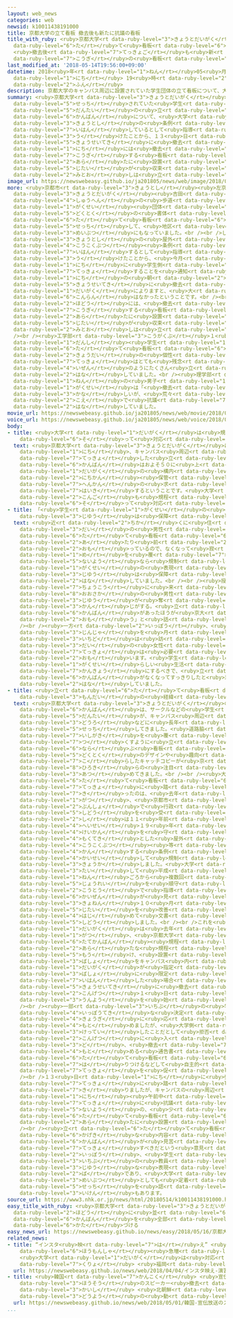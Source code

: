 ```yaml
---
layout: web_news
categories: web
newsid: k10011438191000
title: 京都大学の立て看板 撤去後も新たに抗議の看板
title_with_ruby: <ruby>京都大学<rt data-ruby-level="3">きょうとだいがく</rt></ruby>の<ruby>立<rt
  data-ruby-level="6">た</rt></ruby>て<ruby>看板<rt data-ruby-level="6">かんばん</rt></ruby>
  <ruby>撤去後<rt data-ruby-level="7">てっきょご</rt></ruby>も<ruby>新<rt data-ruby-level="2">あら</rt></ruby>たに<ruby>抗議<rt
  data-ruby-level="7">こうぎ</rt></ruby>の<ruby>看板<rt data-ruby-level="6">かんばん</rt></ruby>
last_modified_at: '2018-05-14T19:56:00+09:00'
datetime: 2018<ruby>年<rt data-ruby-level="1">ねん</rt></ruby>05<ruby>月<rt data-ruby-level="1">がつ</rt></ruby>14<ruby>日<rt
  data-ruby-level="1">にち</rt></ruby> 19<ruby>時<rt data-ruby-level="2">じ</rt></ruby>56<ruby>分<rt
  data-ruby-level="2">ふん</rt></ruby>
description: 京都大学のキャンパス周辺に設置されていた学生団体の立て看板について、大学は、京都市の条例に違反しているとして指導を受けたことから、１３日に強制的に撤去しました。しかし、１４日には撤去に抗議する看板が新たに設置され、事態が収束する見通しは立っていません。
summary: <ruby>京都大学<rt data-ruby-level="3">きょうとだいがく</rt></ruby>のキャンパス<ruby>周辺<rt data-ruby-level="4">しゅうへん</rt></ruby>に<ruby>設置<rt
  data-ruby-level="5">せっち</rt></ruby>されていた<ruby>学生<rt data-ruby-level="1">がくせい</rt></ruby><ruby>団体<rt
  data-ruby-level="5">だんたい</rt></ruby>の<ruby>立<rt data-ruby-level="6">た</rt></ruby>て<ruby>看板<rt
  data-ruby-level="6">かんばん</rt></ruby>について、<ruby>大学<rt data-ruby-level="1">だいがく</rt></ruby>は、<ruby>京都市<rt
  data-ruby-level="3">きょうとし</rt></ruby>の<ruby>条例<rt data-ruby-level="5">じょうれい</rt></ruby>に<ruby>違反<rt
  data-ruby-level="7">いはん</rt></ruby>しているとして<ruby>指導<rt data-ruby-level="5">しどう</rt></ruby>を<ruby>受<rt
  data-ruby-level="3">う</rt></ruby>けたことから、１３<ruby>日<rt data-ruby-level="1">にち</rt></ruby>に<ruby>強制的<rt
  data-ruby-level="5">きょうせいてき</rt></ruby>に<ruby>撤去<rt data-ruby-level="7">てっきょ</rt></ruby>しました。しかし、１４<ruby>日<rt
  data-ruby-level="1">にち</rt></ruby>には<ruby>撤去<rt data-ruby-level="7">てっきょ</rt></ruby>に<ruby>抗議<rt
  data-ruby-level="7">こうぎ</rt></ruby>する<ruby>看板<rt data-ruby-level="6">かんばん</rt></ruby>が<ruby>新<rt
  data-ruby-level="2">あら</rt></ruby>たに<ruby>設置<rt data-ruby-level="5">せっち</rt></ruby>され、<ruby>事態<rt
  data-ruby-level="5">じたい</rt></ruby>が<ruby>収束<rt data-ruby-level="6">しゅうそく</rt></ruby>する<ruby>見通<rt
  data-ruby-level="2">みとお</rt></ruby>しは<ruby>立<rt data-ruby-level="1">た</rt></ruby>っていません。
image_url: https://newswebeasy.github.io/ja201805/news/web/image/2018/05/14/K10011438191_1805142049_1805142104_01_03.jpg
more: <ruby>京都市<rt data-ruby-level="3">きょうとし</rt></ruby><ruby>左京区<rt data-ruby-level="3">さきょうく</rt></ruby>にある<ruby>京都大学<rt
  data-ruby-level="3">きょうとだいがく</rt></ruby><ruby>吉田<rt data-ruby-level="8">よしだ</rt></ruby>キャンパス<ruby>周辺<rt
  data-ruby-level="4">しゅうへん</rt></ruby>の<ruby>歩道<rt data-ruby-level="2">ほどう</rt></ruby>には、さまざまな<ruby>学生<rt
  data-ruby-level="1">がくせい</rt></ruby><ruby>団体<rt data-ruby-level="5">だんたい</rt></ruby>が<ruby>独特<rt
  data-ruby-level="5">どくとく</rt></ruby>の<ruby>書体<rt data-ruby-level="2">しょたい</rt></ruby>やデザインの<ruby>立<rt
  data-ruby-level="6">た</rt></ruby>て<ruby>看板<rt data-ruby-level="6">かんばん</rt></ruby>を<ruby>設置<rt
  data-ruby-level="5">せっち</rt></ruby>して、<ruby>地区<rt data-ruby-level="3">ちく</rt></ruby>の<ruby>名物<rt
  data-ruby-level="3">めいぶつ</rt></ruby>にもなっていました。<br /><br />しかし<ruby>大学<rt data-ruby-level="1">だいがく</rt></ruby>は、<ruby>京都市<rt
  data-ruby-level="3">きょうとし</rt></ruby>の<ruby>屋外<rt data-ruby-level="3">おくがい</rt></ruby><ruby>広告物<rt
  data-ruby-level="4">こうこくぶつ</rt></ruby><ruby>条例<rt data-ruby-level="5">じょうれい</rt></ruby>に<ruby>違反<rt
  data-ruby-level="7">いはん</rt></ruby>するとして<ruby>指導<rt data-ruby-level="5">しどう</rt></ruby>を<ruby>受<rt
  data-ruby-level="3">う</rt></ruby>けたことから、<ruby>今月<rt data-ruby-level="2">こんげつ</rt></ruby>１<ruby>日<rt
  data-ruby-level="1">にち</rt></ruby>に<ruby>学生側<rt data-ruby-level="4">がくせいがわ</rt></ruby>に<ruby>撤去<rt
  data-ruby-level="7">てっきょ</rt></ruby>することを<ruby>通知<rt data-ruby-level="2">つうち</rt></ruby>したうえで、１３<ruby>日<rt
  data-ruby-level="1">にち</rt></ruby>の<ruby>朝<rt data-ruby-level="2">あさ</rt></ruby>、<ruby>強制的<rt
  data-ruby-level="5">きょうせいてき</rt></ruby>に<ruby>撤去<rt data-ruby-level="7">てっきょ</rt></ruby>しました。<ruby>大学<rt
  data-ruby-level="1">だいがく</rt></ruby>によりますと、<ruby>大<rt data-ruby-level="1">おお</rt></ruby>きな<ruby>混乱<rt
  data-ruby-level="6">こんらん</rt></ruby>はなかったということです。<br /><br />しかし、１４<ruby>日<rt data-ruby-level="1">にち</rt></ruby>になると<ruby>歩道<rt
  data-ruby-level="2">ほどう</rt></ruby>には、<ruby>撤去<rt data-ruby-level="7">てっきょ</rt></ruby>に<ruby>抗議<rt
  data-ruby-level="7">こうぎ</rt></ruby>する<ruby>看板<rt data-ruby-level="6">かんばん</rt></ruby>が<ruby>新<rt
  data-ruby-level="2">あら</rt></ruby>たに<ruby>設置<rt data-ruby-level="5">せっち</rt></ruby>されていて、<ruby>事態<rt
  data-ruby-level="5">じたい</rt></ruby>が<ruby>収束<rt data-ruby-level="6">しゅうそく</rt></ruby>する<ruby>見通<rt
  data-ruby-level="2">みとお</rt></ruby>しは<ruby>立<rt data-ruby-level="1">た</rt></ruby>っていません。<br
  /><br /><ruby>工学部<rt data-ruby-level="3">こうがくぶ</rt></ruby>１<ruby>年<rt data-ruby-level="1">ねん</rt></ruby>の<ruby>男子<rt
  data-ruby-level="1">だんし</rt></ruby><ruby>学生<rt data-ruby-level="1">がくせい</rt></ruby>は「<ruby>立<rt
  data-ruby-level="6">た</rt></ruby>て<ruby>看板<rt data-ruby-level="6">かんばん</rt></ruby>は<ruby>京大<rt
  data-ruby-level="2">きょうだい</rt></ruby>の<ruby>個性<rt data-ruby-level="5">こせい</rt></ruby>なので<ruby>撤去<rt
  data-ruby-level="7">てっきょ</rt></ruby>はとても<ruby>残念<rt data-ruby-level="4">ざんねん</rt></ruby>。<ruby>以前<rt
  data-ruby-level="4">いぜん</rt></ruby>のようにたくさん<ruby>立<rt data-ruby-level="1">た</rt></ruby>ててほしい」と<ruby>話<rt
  data-ruby-level="2">はな</rt></ruby>していました。<br /><ruby>理学部<rt data-ruby-level="3">りがくぶ</rt></ruby>２<ruby>年<rt
  data-ruby-level="1">ねん</rt></ruby>の<ruby>男子<rt data-ruby-level="1">だんし</rt></ruby><ruby>学生<rt
  data-ruby-level="1">がくせい</rt></ruby>は「<ruby>撤去<rt data-ruby-level="7">てっきょ</rt></ruby>されてしまうのは<ruby>悲<rt
  data-ruby-level="3">かな</rt></ruby>しいが、<ruby>荒々<rt data-ruby-level="7">あらあら</rt></ruby>しい<ruby>声<rt
  data-ruby-level="2">こえ</rt></ruby>で<ruby>抗議<rt data-ruby-level="7">こうぎ</rt></ruby>するのはやめてほしい」と<ruby>話<rt
  data-ruby-level="2">はな</rt></ruby>していました。
movie_url: https://newswebeasy.github.io/ja201805/news/web/movie/2018/05/14/k10011438191_201805142048_201805142103.mp4
voice_url: https://newswebeasy.github.io/ja201805/news/web/voice/2018/05/14/k10011438191_201805142048_201805142103.mp3
body:
- title: <ruby>大学<rt data-ruby-level="1">だいがく</rt></ruby>は<ruby>規程<rt data-ruby-level="5">きてい</rt></ruby>に<ruby>沿<rt
    data-ruby-level="6">そ</rt></ruby>って<ruby>対応<rt data-ruby-level="5">たいおう</rt></ruby>
  text: <ruby>京都大学<rt data-ruby-level="3">きょうとだいがく</rt></ruby>によりますと、１３<ruby>日<rt
    data-ruby-level="1">にち</rt></ruby>、キャンパス<ruby>周辺<rt data-ruby-level="4">しゅうへん</rt></ruby>から<ruby>撤去<rt
    data-ruby-level="7">てっきょ</rt></ruby>した<ruby>立<rt data-ruby-level="6">た</rt></ruby>て<ruby>看板<rt
    data-ruby-level="6">かんばん</rt></ruby>はおよそ５０に<ruby>上<rt data-ruby-level="1">のぼ</rt></ruby>り、<ruby>大学<rt
    data-ruby-level="1">だいがく</rt></ruby>の<ruby>構内<rt data-ruby-level="5">こうない</rt></ruby>で３０<ruby>日間<rt
    data-ruby-level="2">にちかん</rt></ruby><ruby>保管<rt data-ruby-level="5">ほかん</rt></ruby>したあと<ruby>返還<rt
    data-ruby-level="7">へんかん</rt></ruby>の<ruby>求<rt data-ruby-level="4">もと</rt></ruby>めがなければ<ruby>廃棄<rt
    data-ruby-level="7">はいき</rt></ruby>するということです。<ruby>大学<rt data-ruby-level="1">だいがく</rt></ruby>は「<ruby>今後<rt
    data-ruby-level="2">こんご</rt></ruby>も<ruby>規程<rt data-ruby-level="5">きてい</rt></ruby>に<ruby>沿<rt
    data-ruby-level="6">そ</rt></ruby>って<ruby>対応<rt data-ruby-level="5">たいおう</rt></ruby>していく」としています。
- title: 「<ruby>学生<rt data-ruby-level="1">がくせい</rt></ruby>の<ruby>表現<rt data-ruby-level="5">ひょうげん</rt></ruby>する<ruby>自由<rt
    data-ruby-level="3">じゆう</rt></ruby>は<ruby>保障<rt data-ruby-level="6">ほしょう</rt></ruby>を」
  text: <ruby>近<rt data-ruby-level="2">ちか</rt></ruby>くに<ruby>住<rt data-ruby-level="3">す</rt></ruby>む７０<ruby>代<rt
    data-ruby-level="3">だい</rt></ruby>の<ruby>男性<rt data-ruby-level="5">だんせい</rt></ruby>は「<ruby>立<rt
    data-ruby-level="6">た</rt></ruby>て<ruby>看板<rt data-ruby-level="6">かんばん</rt></ruby>はあって<ruby>当<rt
    data-ruby-level="2">あ</rt></ruby>たり<ruby>前<rt data-ruby-level="2">まえ</rt></ruby>だと<ruby>思<rt
    data-ruby-level="2">おも</rt></ruby>っているので、なくなって<ruby>寂<rt data-ruby-level="7">さび</rt></ruby>しい。<ruby>目<rt
    data-ruby-level="1">め</rt></ruby>を<ruby>覆<rt data-ruby-level="7">おお</rt></ruby>いたくなるような<ruby>内容<rt
    data-ruby-level="5">ないよう</rt></ruby>なら<ruby>規制<rt data-ruby-level="5">きせい</rt></ruby>すべきだが、<ruby>学生<rt
    data-ruby-level="1">がくせい</rt></ruby>の<ruby>表現<rt data-ruby-level="5">ひょうげん</rt></ruby>する<ruby>自由<rt
    data-ruby-level="3">じゆう</rt></ruby>は<ruby>保障<rt data-ruby-level="6">ほしょう</rt></ruby>してやりたい」と<ruby>話<rt
    data-ruby-level="2">はな</rt></ruby>していました。<br /><br /><ruby>授業<rt data-ruby-level="5">じゅぎょう</rt></ruby>の<ruby>聴講<rt
    data-ruby-level="7">ちょうこう</rt></ruby>に<ruby>来<rt data-ruby-level="2">き</rt></ruby>た<ruby>大阪<rt
    data-ruby-level="8">おおさか</rt></ruby>の<ruby>男性<rt data-ruby-level="5">だんせい</rt></ruby>は「<ruby>自由<rt
    data-ruby-level="3">じゆう</rt></ruby>が<ruby>奪<rt data-ruby-level="7">うば</rt></ruby>われている<ruby>感<rt
    data-ruby-level="3">かん</rt></ruby>じがする。<ruby>立<rt data-ruby-level="6">た</rt></ruby>て<ruby>看板<rt
    data-ruby-level="6">かんばん</rt></ruby>があったほうが<ruby>京大<rt data-ruby-level="2">きょうだい</rt></ruby>らしいと<ruby>思<rt
    data-ruby-level="2">おも</rt></ruby>う」と<ruby>話<rt data-ruby-level="2">はな</rt></ruby>していました。<br
    /><br /><ruby>一方<rt data-ruby-level="2">いっぽう</rt></ruby>、<ruby>近<rt data-ruby-level="2">ちか</rt></ruby>くの<ruby>神社<rt
    data-ruby-level="3">じんじゃ</rt></ruby>を<ruby>月<rt data-ruby-level="1">つき</rt></ruby>に<ruby>一度<rt
    data-ruby-level="3">いちど</rt></ruby>は<ruby>訪<rt data-ruby-level="7">おとず</rt></ruby>れるという８０<ruby>代<rt
    data-ruby-level="3">だい</rt></ruby>の<ruby>女性<rt data-ruby-level="5">じょせい</rt></ruby>は「<ruby>撤去<rt
    data-ruby-level="7">てっきょ</rt></ruby>は<ruby>必要<rt data-ruby-level="4">ひつよう</rt></ruby>だと<ruby>思<rt
    data-ruby-level="2">おも</rt></ruby>います。<ruby>学生<rt data-ruby-level="1">がくせい</rt></ruby>は<ruby>学生<rt
    data-ruby-level="1">がくせい</rt></ruby>らしい<ruby>生活<rt data-ruby-level="2">せいかつ</rt></ruby>ができる<ruby>環境<rt
    data-ruby-level="7">かんきょう</rt></ruby>にするべきで、<ruby>立<rt data-ruby-level="6">た</rt></ruby>て<ruby>看板<rt
    data-ruby-level="6">かんばん</rt></ruby>がなくなってすっきりしたと<ruby>思<rt data-ruby-level="2">おも</rt></ruby>います」と<ruby>話<rt
    data-ruby-level="2">はな</rt></ruby>していました。
- title: <ruby>立<rt data-ruby-level="6">た</rt></ruby>て<ruby>看板<rt data-ruby-level="6">かんばん</rt></ruby><ruby>問題<rt
    data-ruby-level="3">もんだい</rt></ruby>の<ruby>経緯<rt data-ruby-level="7">けいい</rt></ruby>
  text: <ruby>京都大学<rt data-ruby-level="3">きょうとだいがく</rt></ruby>の<ruby>立<rt data-ruby-level="6">た</rt></ruby>て<ruby>看板<rt
    data-ruby-level="6">かんばん</rt></ruby>は、サークルなどの<ruby>学生<rt data-ruby-level="1">がくせい</rt></ruby><ruby>団体<rt
    data-ruby-level="5">だんたい</rt></ruby>が、キャンパス<ruby>周辺<rt data-ruby-level="4">しゅうへん</rt></ruby>の<ruby>道路<rt
    data-ruby-level="3">どうろ</rt></ruby>などに<ruby>長年<rt data-ruby-level="2">ながねん</rt></ruby>、<ruby>設置<rt
    data-ruby-level="5">せっち</rt></ruby>してきました。<ruby>道路脇<rt data-ruby-level="7">どうろわき</rt></ruby>の<ruby>石垣<rt
    data-ruby-level="7">いしがき</rt></ruby>を<ruby>覆<rt data-ruby-level="7">おお</rt></ruby>い<ruby>尽<rt
    data-ruby-level="7">つ</rt></ruby>くすように<ruby>立<rt data-ruby-level="6">た</rt></ruby>ち<ruby>並<rt
    data-ruby-level="6">なら</rt></ruby>ぶ<ruby>看板<rt data-ruby-level="6">かんばん</rt></ruby>の<ruby>独特<rt
    data-ruby-level="5">どくとく</rt></ruby>のデザインや<ruby>趣向<rt data-ruby-level="7">しゅこう</rt></ruby>を<ruby>凝<rt
    data-ruby-level="7">こ</rt></ruby>らしたキャッチコピーが<ruby>京<rt data-ruby-level="2">きょう</rt></ruby><ruby>大生<rt
    data-ruby-level="8">ひろき</rt></ruby>らの<ruby>注目<rt data-ruby-level="3">ちゅうもく</rt></ruby>を<ruby>集<rt
    data-ruby-level="3">あつ</rt></ruby>めてきました。<br /><br /><ruby>大学<rt data-ruby-level="1">だいがく</rt></ruby>が<ruby>立<rt
    data-ruby-level="6">た</rt></ruby>て<ruby>看板<rt data-ruby-level="6">かんばん</rt></ruby>の<ruby>撤去<rt
    data-ruby-level="7">てっきょ</rt></ruby>に<ruby>踏<rt data-ruby-level="7">ふ</rt></ruby>み<ruby>切<rt
    data-ruby-level="7">き</rt></ruby>ったのは、<ruby>去年<rt data-ruby-level="3">きょねん</rt></ruby>１０<ruby>月<rt
    data-ruby-level="1">がつ</rt></ruby>、<ruby>京都市<rt data-ruby-level="3">きょうとし</rt></ruby>から<ruby>文書<rt
    data-ruby-level="2">ぶんしょ</rt></ruby>で<ruby>行政<rt data-ruby-level="5">ぎょうせい</rt></ruby><ruby>指導<rt
    data-ruby-level="5">しどう</rt></ruby>を<ruby>受<rt data-ruby-level="3">う</rt></ruby>けたことがきっかけでした。<ruby>市<rt
    data-ruby-level="2">し</rt></ruby>は１１<ruby>年前<rt data-ruby-level="2">ねんまえ</rt></ruby>の<ruby>平成<rt
    data-ruby-level="4">へいせい</rt></ruby>１９<ruby>年<rt data-ruby-level="1">ねん</rt></ruby>、<ruby>景観<rt
    data-ruby-level="4">けいかん</rt></ruby>を<ruby>守<rt data-ruby-level="3">まも</rt></ruby>ることなどを<ruby>目的<rt
    data-ruby-level="4">もくてき</rt></ruby>とした<ruby>屋外<rt data-ruby-level="3">おくがい</rt></ruby><ruby>広告物<rt
    data-ruby-level="4">こうこくぶつ</rt></ruby><ruby>等<rt data-ruby-level="8">など</rt></ruby>に<ruby>関<rt
    data-ruby-level="4">かん</rt></ruby>する<ruby>条例<rt data-ruby-level="5">じょうれい</rt></ruby>を<ruby>改正<rt
    data-ruby-level="4">かいせい</rt></ruby>して<ruby>規制<rt data-ruby-level="5">きせい</rt></ruby>を<ruby>強化<rt
    data-ruby-level="3">きょうか</rt></ruby>しました。<ruby>大学<rt data-ruby-level="1">だいがく</rt></ruby>に<ruby>対<rt
    data-ruby-level="3">たい</rt></ruby>して<ruby>平成<rt data-ruby-level="4">へいせい</rt></ruby>２４<ruby>年<rt
    data-ruby-level="1">ねん</rt></ruby>ごろから<ruby>複数回<rt data-ruby-level="5">ふくすうかい</rt></ruby>「<ruby>条例<rt
    data-ruby-level="5">じょうれい</rt></ruby>を<ruby>順守<rt data-ruby-level="4">じゅんしゅ</rt></ruby>してほしい」と<ruby>口頭<rt
    data-ruby-level="2">こうとう</rt></ruby>で<ruby>指導<rt data-ruby-level="5">しどう</rt></ruby>してきましたが、<ruby>改善<rt
    data-ruby-level="6">かいぜん</rt></ruby>が<ruby>見<rt data-ruby-level="1">み</rt></ruby>られなかったことから、<ruby>去年<rt
    data-ruby-level="3">きょねん</rt></ruby>１０<ruby>月<rt data-ruby-level="1">がつ</rt></ruby>、<ruby>事態<rt
    data-ruby-level="5">じたい</rt></ruby>を<ruby>改善<rt data-ruby-level="6">かいぜん</rt></ruby>するよう<ruby>初<rt
    data-ruby-level="4">はじ</rt></ruby>めて<ruby>文書<rt data-ruby-level="2">ぶんしょ</rt></ruby>で<ruby>指導<rt
    data-ruby-level="5">しどう</rt></ruby>しました。<br /><br />これを<ruby>受<rt data-ruby-level="3">う</rt></ruby>けて<ruby>大学<rt
    data-ruby-level="1">だいがく</rt></ruby>は<ruby>去年<rt data-ruby-level="3">きょねん</rt></ruby>１２<ruby>月<rt
    data-ruby-level="1">がつ</rt></ruby>、<ruby>京都大学<rt data-ruby-level="3">きょうとだいがく</rt></ruby><ruby>立看板<rt
    data-ruby-level="6">たてかんばん</rt></ruby><ruby>規程<rt data-ruby-level="5">きてい</rt></ruby>という<ruby>新<rt
    data-ruby-level="2">あら</rt></ruby>たな<ruby>規程<rt data-ruby-level="5">きてい</rt></ruby>を<ruby>設<rt
    data-ruby-level="5">もう</rt></ruby>け、<ruby>設置<rt data-ruby-level="5">せっち</rt></ruby><ruby>場所<rt
    data-ruby-level="3">ばしょ</rt></ruby>をキャンパス<ruby>内<rt data-ruby-level="2">ない</rt></ruby>の<ruby>大学<rt
    data-ruby-level="1">だいがく</rt></ruby>が<ruby>指定<rt data-ruby-level="3">してい</rt></ruby>する<ruby>場所<rt
    data-ruby-level="3">ばしょ</rt></ruby>に<ruby>限定<rt data-ruby-level="5">げんてい</rt></ruby>し、<ruby>違反<rt
    data-ruby-level="7">いはん</rt></ruby>した<ruby>場合<rt data-ruby-level="2">ばあい</rt></ruby>には<ruby>強制的<rt
    data-ruby-level="5">きょうせいてき</rt></ruby>に<ruby>撤去<rt data-ruby-level="7">てっきょ</rt></ruby>することとし、<ruby>今月<rt
    data-ruby-level="2">こんげつ</rt></ruby>１<ruby>日<rt data-ruby-level="1">にち</rt></ruby>から<ruby>運用<rt
    data-ruby-level="3">うんよう</rt></ruby>を<ruby>始<rt data-ruby-level="3">はじ</rt></ruby>めました。<br
    /><br /><ruby>一部<rt data-ruby-level="3">いちぶ</rt></ruby>の<ruby>学生<rt data-ruby-level="1">がくせい</rt></ruby>などは<ruby>一方的<rt
    data-ruby-level="4">いっぽうてき</rt></ruby>な<ruby>決定<rt data-ruby-level="3">けってい</rt></ruby>だとして<ruby>協議<rt
    data-ruby-level="4">きょうぎ</rt></ruby>に<ruby>応<rt data-ruby-level="5">おう</rt></ruby>じるよう<ruby>求<rt
    data-ruby-level="4">もと</rt></ruby>めましたが、<ruby>大学側<rt data-ruby-level="4">だいがくがわ</rt></ruby>はすでに<ruby>決定<rt
    data-ruby-level="3">けってい</rt></ruby>したことだとして<ruby>拒否<rt data-ruby-level="7">きょひ</rt></ruby>し、<ruby>今月<rt
    data-ruby-level="2">こんげつ</rt></ruby>に<ruby>入<rt data-ruby-level="1">はい</rt></ruby>ってから２<ruby>度<rt
    data-ruby-level="3">ど</rt></ruby>、<ruby>撤去<rt data-ruby-level="7">てっきょ</rt></ruby>を<ruby>求<rt
    data-ruby-level="4">もと</rt></ruby>める<ruby>通告書<rt data-ruby-level="4">つうこくしょ</rt></ruby>を<ruby>立<rt
    data-ruby-level="6">た</rt></ruby>て<ruby>看板<rt data-ruby-level="6">かんばん</rt></ruby>に<ruby>貼<rt
    data-ruby-level="7">は</rt></ruby>りつけるなどして<ruby>自主的<rt data-ruby-level="4">じしゅてき</rt></ruby>な<ruby>撤去<rt
    data-ruby-level="7">てっきょ</rt></ruby>を<ruby>促<rt data-ruby-level="7">うなが</rt></ruby>していました。<br
    /><br />１３<ruby>日<rt data-ruby-level="1">にち</rt></ruby>に<ruby>強制的<rt data-ruby-level="5">きょうせいてき</rt></ruby>な<ruby>撤去<rt
    data-ruby-level="7">てっきょ</rt></ruby>に<ruby>踏<rt data-ruby-level="7">ふ</rt></ruby>み<ruby>切<rt
    data-ruby-level="7">き</rt></ruby>りましたが、キャンパスの<ruby>周辺<rt data-ruby-level="4">しゅうへん</rt></ruby>では１４<ruby>日<rt
    data-ruby-level="1">にち</rt></ruby><ruby>午前中<rt data-ruby-level="2">ごぜんちゅう</rt></ruby>までに、<ruby>撤去<rt
    data-ruby-level="7">てっきょ</rt></ruby>に<ruby>抗議<rt data-ruby-level="7">こうぎ</rt></ruby>する<ruby>内容<rt
    data-ruby-level="5">ないよう</rt></ruby>の、<ruby>少<rt data-ruby-level="2">すく</rt></ruby>なくとも４つの<ruby>立<rt
    data-ruby-level="6">た</rt></ruby>て<ruby>看板<rt data-ruby-level="6">かんばん</rt></ruby>が<ruby>新<rt
    data-ruby-level="2">あら</rt></ruby>たに<ruby>設置<rt data-ruby-level="5">せっち</rt></ruby>されていました。<br
    /><br /><ruby>立<rt data-ruby-level="6">た</rt></ruby>て<ruby>看板<rt data-ruby-level="6">かんばん</rt></ruby>をめぐっては、<ruby>過激<rt
    data-ruby-level="6">かげき</rt></ruby>な<ruby>内容<rt data-ruby-level="5">ないよう</rt></ruby>の<ruby>看板<rt
    data-ruby-level="6">かんばん</rt></ruby>が<ruby>見苦<rt data-ruby-level="3">みぐる</rt></ruby>しいなどとして<ruby>撤去<rt
    data-ruby-level="7">てっきょ</rt></ruby>すべきだという<ruby>意見<rt data-ruby-level="3">いけん</rt></ruby>がある<ruby>一方<rt
    data-ruby-level="2">いっぽう</rt></ruby>、<ruby>学生<rt data-ruby-level="1">がくせい</rt></ruby>や<ruby>一部<rt
    data-ruby-level="3">いちぶ</rt></ruby>の<ruby>教員<rt data-ruby-level="3">きょういん</rt></ruby>などからは<ruby>自由<rt
    data-ruby-level="3">じゆう</rt></ruby>な<ruby>表現<rt data-ruby-level="5">ひょうげん</rt></ruby>の<ruby>場<rt
    data-ruby-level="2">ば</rt></ruby>であり、<ruby>大学<rt data-ruby-level="1">だいがく</rt></ruby>の<ruby>名物<rt
    data-ruby-level="3">めいぶつ</rt></ruby>としても<ruby>定着<rt data-ruby-level="3">ていちゃく</rt></ruby>しているので、<ruby>設置<rt
    data-ruby-level="5">せっち</rt></ruby>を<ruby>認<rt data-ruby-level="6">みと</rt></ruby>めるべきだといった<ruby>意見<rt
    data-ruby-level="3">いけん</rt></ruby>もあります。
source_url: https://www3.nhk.or.jp/news/html/20180514/k10011438191000.html
easy_title_with_ruby: <ruby>京都大学<rt data-ruby-level="3">きょうとだいがく</rt></ruby> <ruby>歩道<rt
  data-ruby-level="2">ほどう</rt></ruby>に<ruby>並<rt data-ruby-level="6">なら</rt></ruby>んでいた<ruby>看板<rt
  data-ruby-level="6">かんばん</rt></ruby>を<ruby>全部<rt data-ruby-level="3">ぜんぶ</rt></ruby><ruby>片<rt
  data-ruby-level="6">かた</rt></ruby>づける
easy_news_url: https://newswebeasy.github.io/news/easy/2018/05/16/京都大学-歩道に並んでいた看板を全部片づける
related_news:
- title: “インスタ<ruby>映<rt data-ruby-level="7">は</rt></ruby>え” <ruby>演習林<rt data-ruby-level="5">えんしゅうりん</rt></ruby>に<ruby>訪問者<rt
    data-ruby-level="6">ほうもんしゃ</rt></ruby><ruby>急増<rt data-ruby-level="5">きゅうぞう</rt></ruby>
    <ruby>大学<rt data-ruby-level="1">だいがく</rt></ruby>は<ruby>対応<rt data-ruby-level="5">たいおう</rt></ruby>に<ruby>苦慮<rt
    data-ruby-level="7">くりょ</rt></ruby> <ruby>福岡<rt data-ruby-level="7">ふくおか</rt></ruby>
  url: https://newswebeasy.github.io/news/web/2018/04/04/インスタ映え-演習林に訪問者急増-大学は対応に苦慮-福岡
- title: <ruby>韓国<rt data-ruby-level="7">かんこく</rt></ruby> <ruby>宣伝<rt data-ruby-level="6">せんでん</rt></ruby><ruby>放送<rt
    data-ruby-level="3">ほうそう</rt></ruby>のスピーカー<ruby>撤去<rt data-ruby-level="7">てっきょ</rt></ruby><ruby>開始<rt
    data-ruby-level="3">かいし</rt></ruby> <ruby>北朝鮮<rt data-ruby-level="7">きたちょうせん</rt></ruby>も<ruby>同様<rt
    data-ruby-level="3">どうよう</rt></ruby>の<ruby>動<rt data-ruby-level="3">うご</rt></ruby>き
  url: https://newswebeasy.github.io/news/web/2018/05/01/韓国-宣伝放送のスピーカー撤去開始-北朝鮮も同様の動き
...
```

